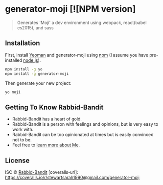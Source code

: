 # generator-moji [![NPM version]
> Generates &#39;Moji&#39; a dev environment using webpack, react(babel es2015), and sass

## Installation

First, install [Yeoman](http://yeoman.io) and generator-moji using [npm](https://www.npmjs.com/) (I assume you have pre-installed [node.js](https://nodejs.org/)).

```bash
npm install -g yo
npm install -g generator-moji
```

Then generate your new project:

```bash
yo moji
```

## Getting To Know Rabbid-Bandit

 * Rabbid-Bandit has a heart of gold.
 * Rabbid-Bandit is a person with feelings and opinions, but is very easy to work with.
 * Rabbid-Bandit can be too opinionated at times but is easily convinced not to be.
 * Feel free to [learn more about Me](http://codecodedur.com/).

## License

ISC © [Rabbid-Bandit](http://codecodedur.com)
[coveralls-url]: https://coveralls.io/r/stewartsarah1990@gmail.com/generator-moji
